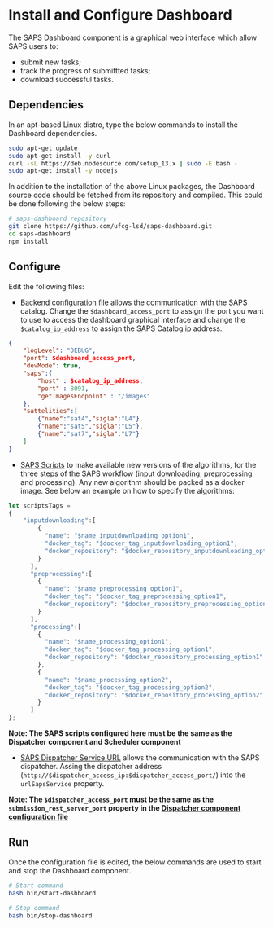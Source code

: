 # Install and Configure Dashboard

The SAPS Dashboard component is a graphical web interface which allow SAPS users to:
- submit new tasks;
- track the progress of submittted tasks;
- download successful tasks.
  
## Dependencies

In an apt-based Linux distro, type the below commands to install the Dashboard dependencies.

```bash
sudo apt-get update
sudo apt-get install -y curl
curl -sL https://deb.nodesource.com/setup_13.x | sudo -E bash -
sudo apt-get install -y nodejs
```

In addition to the installation of the above Linux packages, the Dashboard source code should be fetched from its repository and compiled. This could be done following the below steps:

```bash
# saps-dashboard repository
git clone https://github.com/ufcg-lsd/saps-dashboard.git
cd saps-dashboard
npm install
```

## Configure

Edit the following files:
- [Backend configuration file](https://github.com/ufcg-lsd/saps-dashboard/blob/develop/backend.config) allows the communication with the SAPS catalog. Change the ```$dashboard_access_port``` to assign the port you want to use to access the dashboard graphical interface and change the ```$catalog_ip_address``` to assign the SAPS Catalog ip address.

```json
{
  	"logLevel": "DEBUG",
  	"port": $dashboard_access_port,
  	"devMode": true,
  	"saps":{
		"host" : $catalog_ip_address,
		"port" : 8091,
		"getImagesEndpoint" : "/images" 
	},
	"sattelities":[
		{"name":"sat4","sigla":"L4"},
		{"name":"sat5","sigla":"L5"},
		{"name":"sat7","sigla":"L7"}
	]
}
```

- [SAPS Scripts](https://github.com/ufcg-lsd/saps-dashboard/blob/develop/public/dashboardApp.js) to make available new versions of the algorithms, for the three steps of the SAPS workflow (input downloading, preprocessing and processing). Any new algorithm should be packed as a docker image. See below an example on how to specify the algorithms:
    
```javascript
let scriptsTags =
{
    "inputdownloading":[
        {
          "name": "$name_inputdownloading_option1",
          "docker_tag": "$docker_tag_inputdownloading_option1",
          "docker_repository": "$docker_repository_inputdownloading_option1"
        }
      ],
      "preprocessing":[
        {
          "name": "$name_preprocessing_option1",
          "docker_tag": "$docker_tag_preprocessing_option1",
          "docker_repository": "$docker_repository_preprocessing_option1"
        }
      ],
      "processing":[
        {
          "name": "$name_processing_option1",
          "docker_tag": "$docker_tag_processing_option1",
          "docker_repository": "$docker_repository_processing_option1"
        },
        {
          "name": "$name_processing_option2",
          "docker_tag": "$docker_tag_processing_option2",
          "docker_repository": "$docker_repository_processing_option2"
        }
      ]
};
```
**Note: The SAPS scripts configured here must be the same as the Dispatcher component and Scheduler component**

- [SAPS Dispatcher Service URL](https://github.com/ufcg-lsd/saps-dashboard/blob/develop/public/dashboardApp.js) allows the communication with the SAPS dispatcher. Assing the dispatcher address (```http://$dispatcher_access_ip:$dispatcher_access_port/```) into the ```urlSapsService``` property.

**Note: The ```$dispatcher_access_port``` must be the same as the ```submission_rest_server_port``` property in the [Dispatcher component configuration file](https://github.com/ufcg-lsd/saps-engine/blob/develop/config/dispatcher.conf)**

## Run

Once the configuration file is edited, the below commands are used to start and stop the Dashboard component.

```bash
# Start command
bash bin/start-dashboard
```

```bash
# Stop command
bash bin/stop-dashboard
```
